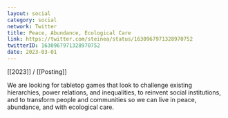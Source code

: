 ```yaml
---
layout: social
category: social
network: Twitter
title: Peace, Abundance, Ecological Care
link: https://twitter.com/steinea/status/1630967971328970752
twitterID: 1630967971328970752
date: 2023-03-01
---
```


[[2023]] / [[Posting]]

We are looking for tabletop games that look to challenge existing hierarchies, power relations, and inequalities, to reinvent social institutions, and to transform people and communities so we can live in peace, abundance, and with ecological care.
